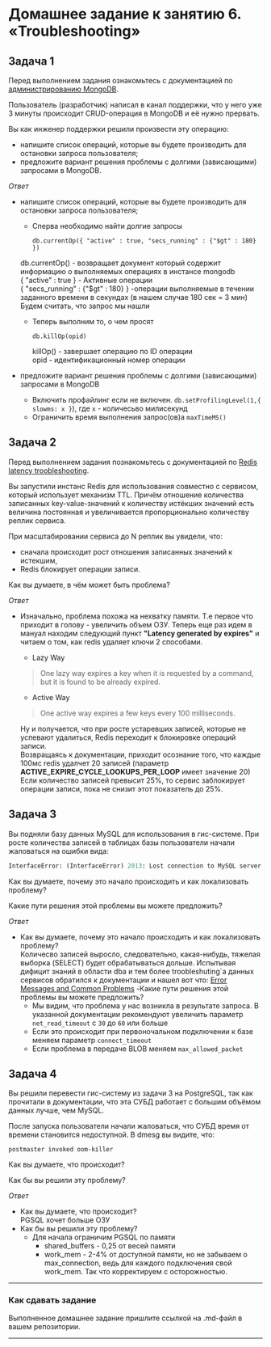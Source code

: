 # Домашнее задание к занятию 6. «Troubleshooting»## Задача 1Перед выполнением задания ознакомьтесь с документацией по [администрированию MongoDB](https://docs.mongodb.com/manual/administration/).Пользователь (разработчик) написал в канал поддержки, что у него уже 3 минуты происходит CRUD-операция в MongoDB и её нужно прервать. Вы как инженер поддержки решили произвести эту операцию:- напишите список операций, которые вы будете производить для остановки запроса пользователя;- предложите вариант решения проблемы с долгими (зависающими) запросами в MongoDB.*Ответ** напишите список операций, которые вы будете производить для остановки запроса пользователя;  * Сперва необходимо найти долгие запросы    ```shell    db.currentOp({ "active" : true, "secs_running" : {"$gt" : 180} })    ```  db.currentOp() - возвращает документ который содержит информацию о выполняемых операциях в инстансе mongodb\    { "active" : true } - Активные операции\    { "secs_running" : {"$gt" : 180} } -операции выполняемые в течении заданного времени в секундах (в нашем случае 180 сек = 3 мин)  Будем считать, что запрос мы нашли  * Теперь выполним то, о чем просят    ```shell    db.killOp(opid)    ```    killOp() - завершает операцию по ID операции\    opid - идентификационный номер операции    * предложите вариант решения проблемы с долгими (зависающими) запросами в MongoDB    * Включить профайлинг если не включен. `db.setProfilingLevel(1,{ slowms: x }`), где `x` - количесьво милисекунд    * Ограничить время выполнения запрос(ов)а `maxTimeMS()`## Задача 2Перед выполнением задания познакомьтесь с документацией по [Redis latency troobleshooting](https://redis.io/topics/latency).Вы запустили инстанс Redis для использования совместно с сервисом, который использует механизм TTL. Причём отношение количества записанных key-value-значений к количеству истёкших значений есть величина постоянная иувеличивается пропорционально количеству реплик сервиса. При масштабировании сервиса до N реплик вы увидели, что:- сначала происходит рост отношения записанных значений к истекшим,- Redis блокирует операции записи.Как вы думаете, в чём может быть проблема?*Ответ** Изначально, проблема похожа на нехватку памяти. Т.е первое что приходит в голову - увеличить объем ОЗУ.Теперь еще раз идем в мануал находим следующий пункт **"Latency generated by expires"** и читаем о том, как redis удаляет ключи 2 способами.  * Lazy Way   > One lazy way expires a key when it is requested by a command, but it is found to be already expired.  * Active Way   > One active way expires a few keys every 100 milliseconds.  Ну и получается, что при росте устаревших записей, которые не успевают удалиться, Redis переходит к блокировке операций записи.\  Возвращаясь к документации, приходит осознание того, что каждые 100мс redis удалчет 20 записей (параметр **ACTIVE_EXPIRE_CYCLE_LOOKUPS_PER_LOOP** имеет значение 20)  Если количество записей превысит 25%, то сервис заблокирует операции записи, пока не снизит этот показатель до 25%.   ## Задача 3Вы подняли базу данных MySQL для использования в гис-системе. При росте количества записей в таблицах базыпользователи начали жаловаться на ошибки вида:```pythonInterfaceError: (InterfaceError) 2013: Lost connection to MySQL server during query u'SELECT..... '```Как вы думаете, почему это начало происходить и как локализовать проблему?Какие пути решения этой проблемы вы можете предложить?*Ответ*- Как вы думаете, почему это начало происходить и как локализовать проблему?\Количесво записей выросло, следовательно, какая-нибудь, тяжелая выборка (SELECT) будет обрабатываться дольше.Испытывая дифицит знаний в области dba и тем более troobleshuting`а данных сервисов обратился к документации и нашел вот что: [Error Messages and Common Problems](https://dev.mysql.com/doc/refman/8.0/en/error-lost-connection.html)-Какие пути решения этой проблемы вы можете предложить?  - Мы видим, что проблема у нас возникла в результате запроса. В указанной документации рекомендуют увеличить параметр `net_read_timeout` с `30` до `60` или больше  - Если это происходит при первоночальном подключении к базе меняем параметр `connect_timeout`  - Если проблема в передаче BLOB меняем `max_allowed_packet`## Задача 4Вы решили перевести гис-систему из задачи 3 на PostgreSQL, так как прочитали в документации, что эта СУБД работает с большим объёмом данных лучше, чем MySQL.После запуска пользователи начали жаловаться, что СУБД время от времени становится недоступной. В dmesg вы видите, что:`postmaster invoked oom-killer`Как вы думаете, что происходит?Как бы вы решили эту проблему?*Ответ*- Как вы думаете, что происходит?\   PGSQL хочет больше ОЗУ- Как бы вы решили эту проблему?  - Для начала ограничим PGSQL по памяти    - shared_buffers - 0,25 от весей памяти    - work_mem - 2-4% от доступной памяти, но не забываем о max_connection, ведь для каждого подключения свой work_mem. Так что корректируем с осторожностью.---### Как cдавать заданиеВыполненное домашнее задание пришлите ссылкой на .md-файл в вашем репозитории.---